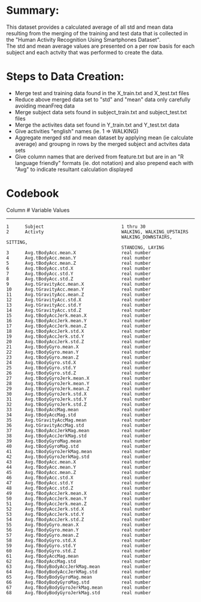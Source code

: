 # Summary:  
   This dataset provides a calculated average of all std and mean data
   resulting from the merging of the training and test data that is 
   collected in the "Human Activity Recognition Using Smartphones Dataset".      
   The std and mean average values are presented on a per row basis for 
   each subject and each actvity that was performed to create the data. 
            
# Steps to Data Creation: 
  * Merge test and training data found in the X_train.txt and X_test.txt files
  * Reduce above merged data set to "std" and "mean" data only carefully avoiding meanFreq data
  * Merge subject data sets found in subject_train.txt and subject_test.txt files
  * Merge the activites data set found in Y_train.txt and Y_test.txt data
  * Give activities "english" names (ie. 1 => WALKING)
  * Aggregate merged std and mean dataset by applying mean (ie calculate average) and groupng in rows by the merged subject and actvites data sets        
  * Give column names that are derived from feature.txt but are in an "R language friendly" formats (ie. dot notation) and also prepend each with "Avg" to indicate resultant calculation displayed 

# Codebook    

 Column #  Variable                            Values
 --------  ---------------------------------   -----------
    1      Subject                             1 thru 30
    2      Activty                             WALKING, WALKING_UPSTAIRS
                                               WALKING_DOWNSTAIRS, SITTING,
                                               STANDING, LAYING
    3      Avg.tBodyAcc.mean.X                 real number
    4      Avg.tBodyAcc.mean.Y                 real number
    5      Avg.tBodyAcc.mean.Z                 real number
    6      Avg.tBodyAcc.std.X                  real number
    7      Avg.tBodyAcc.std.Y                  real number
    8      Avg.tBodyAcc.std.Z                  real number
    9      Avg.tGravityAcc.mean.X              real number
    10     Avg.tGravityAcc.mean.Y              real number
    11     Avg.tGravityAcc.mean.Z              real number
    12     Avg.tGravityAcc.std.X               real number
    13     Avg.tGravityAcc.std.Y               real number
    14     Avg.tGravityAcc.std.Z               real number
    15     Avg.tBodyAccJerk.mean.X             real number
    16     Avg.tBodyAccJerk.mean.Y             real number
    17     Avg.tBodyAccJerk.mean.Z             real number
    18     Avg.tBodyAccJerk.std.X              real number
    19     Avg.tBodyAccJerk.std.Y              real number
    20     Avg.tBodyAccJerk.std.Z              real number
    21     Avg.tBodyGyro.mean.X                real number
    22     Avg.tBodyGyro.mean.Y                real number
    23     Avg.tBodyGyro.mean.Z                real number
    24     Avg.tBodyGyro.std.X                 real number
    25     Avg.tBodyGyro.std.Y                 real number
    26     Avg.tBodyGyro.std.Z                 real number
    27     Avg.tBodyGyroJerk.mean.X            real number
    28     Avg.tBodyGyroJerk.mean.Y            real number
    29     Avg.tBodyGyroJerk.mean.Z            real number
    30     Avg.tBodyGyroJerk.std.X             real number
    31     Avg.tBodyGyroJerk.std.Y             real number
    32     Avg.tBodyGyroJerk.std.Z             real number
    33     Avg.tBodyAccMag.mean                real number
    34     Avg.tBodyAccMag.std                 real number
    35     Avg.tGravityAccMag.mean             real number
    36     Avg.tGravityAccMag.std              real number
    37     Avg.tBodyAccJerkMag.mean            real number
    38     Avg.tBodyAccJerkMag.std             real number
    39     Avg.tBodyGyroMag.mean               real number
    40     Avg.tBodyGyroMag.std                real number
    41     Avg.tBodyGyroJerkMag.mean           real number
    42     Avg.tBodyGyroJerkMag.std            real number
    43     Avg.fBodyAcc.mean.X                 real number
    44     Avg.fBodyAcc.mean.Y                 real number
    45     Avg.fBodyAcc.mean.Z                 real number
    46     Avg.fBodyAcc.std.X                  real number
    47     Avg.fBodyAcc.std.Y                  real number
    48     Avg.fBodyAcc.std.Z                  real number
    49     Avg.fBodyAccJerk.mean.X             real number
    50     Avg.fBodyAccJerk.mean.Y             real number
    51     Avg.fBodyAccJerk.mean.Z             real number
    52     Avg.fBodyAccJerk.std.X              real number
    53     Avg.fBodyAccJerk.std.Y              real number
    54     Avg.fBodyAccJerk.std.Z              real number
    55     Avg.fBodyGyro.mean.X                real number
    56     Avg.fBodyGyro.mean.Y                real number
    57     Avg.fBodyGyro.mean.Z                real number
    58     Avg.fBodyGyro.std.X                 real number
    59     Avg.fBodyGyro.std.Y                 real number
    60     Avg.fBodyGyro.std.Z                 real number
    61     Avg.fBodyAccMag.mean                real number
    62     Avg.fBodyAccMag.std                 real number
    63     Avg.fBodyBodyAccJerkMag.mean        real number
    64     Avg.fBodyBodyAccJerkMag.std         real number
    65     Avg.fBodyBodyGyroMag.mean           real number
    66     Avg.fBodyBodyGyroMag.std            real number
    67     Avg.fBodyBodyGyroJerkMag.mean       real number
    68     Avg.fBodyBodyGyroJerkMag.std        real number
